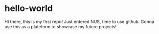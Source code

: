 # hello-world
Hi there, this is my first repo!
Just entered NUS, time to use github.
Gonna use this as a plateform to showcase my future projects!
